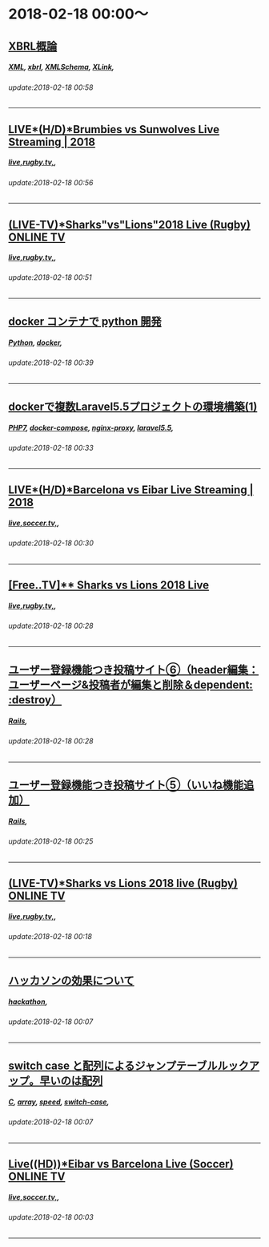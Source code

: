 # 2018-02-18 00:00～
## [XBRL概論](https://qiita.com/ichitadon/items/6e5c5959ae4793044cbe)
##### [XML](https://qiita.com/tags/XML), [xbrl](https://qiita.com/tags/xbrl), [XMLSchema](https://qiita.com/tags/XMLSchema), [XLink](https://qiita.com/tags/XLink), 
###### update:2018-02-18 00:58
---
## [LIVE*(H/D)*Brumbies vs Sunwolves Live Streaming | 2018](https://qiita.com/ustvv/items/e5e2bbc47ffdc4cb8eea)
##### [live,rugby.tv,](https://qiita.com/tags/live,rugby.tv,), 
###### update:2018-02-18 00:56
---
## [(LIVE-TV)*Sharks"vs"Lions"2018 Live (Rugby) ONLINE TV](https://qiita.com/ustvv/items/15ae574bdf999fc7f9f6)
##### [live,rugby.tv,](https://qiita.com/tags/live,rugby.tv,), 
###### update:2018-02-18 00:51
---
## [docker コンテナで python 開発](https://qiita.com/m3y/items/bffd2c1f3727105f4886)
##### [Python](https://qiita.com/tags/Python), [docker](https://qiita.com/tags/docker), 
###### update:2018-02-18 00:39
---
## [dockerで複数Laravel5.5プロジェクトの環境構築(1)](https://qiita.com/zizu21105/items/7456d317d15b09cab78b)
##### [PHP7](https://qiita.com/tags/PHP7), [docker-compose](https://qiita.com/tags/docker-compose), [nginx-proxy](https://qiita.com/tags/nginx-proxy), [laravel5.5](https://qiita.com/tags/laravel5.5), 
###### update:2018-02-18 00:33
---
## [LIVE*(H/D)*Barcelona vs Eibar Live Streaming | 2018](https://qiita.com/ustvv/items/b865a78f85b40c81ea76)
##### [live,soccer.tv,](https://qiita.com/tags/live,soccer.tv,), 
###### update:2018-02-18 00:30
---
## [[Free..TV]** Sharks vs Lions 2018 Live](https://qiita.com/ustvv/items/d72219018a6abfedf353)
##### [live,rugby.tv,](https://qiita.com/tags/live,rugby.tv,), 
###### update:2018-02-18 00:28
---
## [ユーザー登録機能つき投稿サイト⑥（header編集：ユーザーページ&投稿者が編集と削除＆dependent: :destroy）](https://qiita.com/wjhmks1219/items/9e0f02695eba92af93e0)
##### [Rails](https://qiita.com/tags/Rails), 
###### update:2018-02-18 00:28
---
## [ユーザー登録機能つき投稿サイト⑤（いいね機能追加）](https://qiita.com/wjhmks1219/items/7abadd096ef6b95483bb)
##### [Rails](https://qiita.com/tags/Rails), 
###### update:2018-02-18 00:25
---
## [ (LIVE-TV)*Sharks vs Lions 2018 live (Rugby) ONLINE TV](https://qiita.com/ustvv/items/ac0331a5b27c721aeba3)
##### [live,rugby.tv,](https://qiita.com/tags/live,rugby.tv,), 
###### update:2018-02-18 00:18
---
## [ハッカソンの効果について](https://qiita.com/hiro_matsuno2/items/182dc42fae48a1428e64)
##### [hackathon](https://qiita.com/tags/hackathon), 
###### update:2018-02-18 00:07
---
## [switch case と配列によるジャンプテーブルルックアップ。早いのは配列](https://qiita.com/ryohji/items/8f8e49b510bb583c8d07)
##### [C](https://qiita.com/tags/C), [array](https://qiita.com/tags/array), [speed](https://qiita.com/tags/speed), [switch-case](https://qiita.com/tags/switch-case), 
###### update:2018-02-18 00:07
---
## [ Live((HD))*Eibar vs Barcelona Live (Soccer) ONLINE TV](https://qiita.com/ustvv/items/69b1659aa8ff64b183bd)
##### [live,soccer.tv,](https://qiita.com/tags/live,soccer.tv,), 
###### update:2018-02-18 00:03
---





